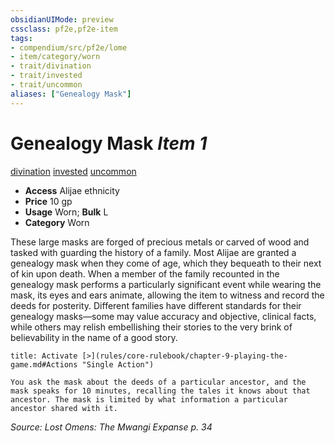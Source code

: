 ```yaml
---
obsidianUIMode: preview
cssclass: pf2e,pf2e-item
tags:
- compendium/src/pf2e/lome
- item/category/worn
- trait/divination
- trait/invested
- trait/uncommon
aliases: ["Genealogy Mask"]
---
```

# Genealogy Mask *Item 1*  
[divination](rules/traits/divination.md)  [invested](rules/traits/invested.md)  [uncommon](rules/traits/uncommon.md)  

- **Access** Alijae ethnicity
- **Price** 10 gp
- **Usage** Worn; **Bulk** L
- **Category** Worn

These large masks are forged of precious metals or carved of wood and tasked with guarding the history of a family. Most Alijae are granted a genealogy mask when they come of age, which they bequeath to their next of kin upon death. When a member of the family recounted in the genealogy mask performs a particularly significant event while wearing the mask, its eyes and ears animate, allowing the item to witness and record the deeds for posterity. Different families have different standards for their genealogy masks—some may value accuracy and objective, clinical facts, while others may relish embellishing their stories to the very brink of believability in the name of a good story.

```ad-embed-ability
title: Activate [>](rules/core-rulebook/chapter-9-playing-the-game.md#Actions "Single Action")

You ask the mask about the deeds of a particular ancestor, and the mask speaks for 10 minutes, recalling the tales it knows about that ancestor. The mask is limited by what information a particular ancestor shared with it.
```

*Source: Lost Omens: The Mwangi Expanse p. 34*